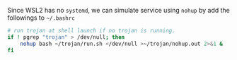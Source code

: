 Since WSL2 has no `systemd`, we can simulate service using `nohup` by add the followings to `~/.bashrc`

```bash
# run trojan at shell launch if no trojan is running.                      
if ! pgrep "trojan" > /dev/null; then
	nohup bash ~/trojan/run.sh </dev/null >~/trojan/nohup.out 2>&1 &
fi
```



